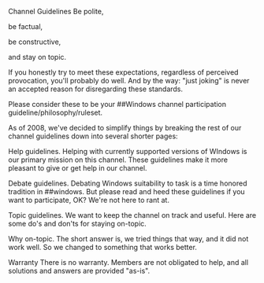 Channel Guidelines
Be polite,

be factual,

be constructive,

and stay on topic.

If you honestly try to meet these expectations, regardless of perceived provocation, you'll probably do well. And by the way: "just joking" is never an accepted reason for disregarding these standards.

Please consider these to be your ##Windows channel participation guideline/philosophy/ruleset. 

 

As of 2008, we've decided to simplify things by breaking the rest of our channel guidelines down into several shorter pages:

Help guidelines. Helping with currently supported versions of WIndows is our primary mission on this channel. These guidelines make it more pleasant to give or get help in our channel.

Debate guidelines. Debating Windows suitability to task is a time honored tradition in ##windows. But please read and heed these guidelines if you want to participate, OK?  We're not here to rant at. 

Topic guidelines. We want to keep the channel on track and useful. Here are some do's and don'ts for staying on-topic.

Why on-topic. The short answer is, we tried things that way, and it did not work well. So we changed to something that works better.

Warranty 
There is no warranty. Members are not obligated to help, and all solutions and answers are provided "as-is".
